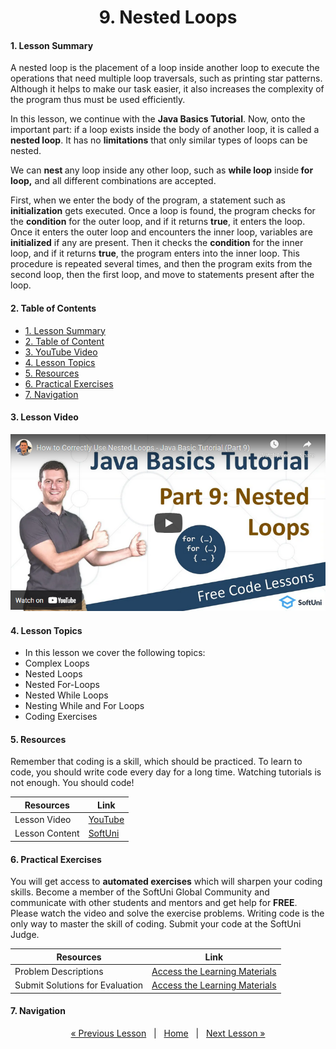 <h1 align="center">9. Nested Loops</h1>


#### 1. Lesson Summary
<p>A nested loop is the placement of a loop inside another loop to execute the operations that need multiple loop traversals, such as printing star patterns. Although it helps to make our task easier, it also increases the complexity of the program thus must be used efficiently.</p>
<p>In this lesson, we continue with the <strong>Java Basics Tutorial</strong>. <span>Now, onto the important part: if a loop exists inside the body of another loop, it is called a </span><b>nested loop</b><span >. It has no </span><b>limitations</b><span> that only similar types of loops can be nested. </span></p>
<p><span >We can </span><b>nest </b><span >any loop inside any other loop, such as </span><b>while loop</b><span > inside</span><b> for loop,</b><span > and all different combinations are accepted.</span></p>
<p>First, when we enter the body of the program, a statement such as <strong>initialization</strong> gets executed. Once a loop is found, the program checks for the <strong>condition</strong> for the outer loop, and if it returns <strong>true</strong>, it enters the loop. Once it enters the outer loop and encounters the inner loop, variables are <strong>initialized</strong> if any are present. Then it checks the <strong>condition</strong> for the inner loop, and if it returns <strong>true</strong>, the program enters into the inner loop. This procedure is repeated several times, and then the program exits from the second loop, then the first loop, and move to statements present after the loop.</p>

#### 2. Table of Contents
* [1. Lesson Summary](#1-Lesson-Summary)
* [2. Table of Content](#2-Table-of-Content)
* [3. YouTube Video](#3-YouTube-Video)
* [4. Lesson Topics](#4-Lesson-Topics)
* [5. Resources](#5-Resources)
* [6. Practical Exercises](#6-Practical-Exercises)
* [7. Navigation](#7-Navigation)

#### 3. Lesson Video
<p align="center">
<a href="https://youtu.be/FU90zeFZZFs">
    <img src="assets/embedded-videos/9.png" alt="YouTube Thumbnail">
 </a>
</p>

#### 4. Lesson Topics
* In this lesson we cover the following topics:
* Complex Loops
* Nested Loops
* Nested For-Loops
* Nested While Loops
* Nesting While and For Loops
* Coding Exercises

#### 5. Resources
<p>Remember that coding is a skill, which should be practiced. To learn to code, you should write code every day for a long time. Watching tutorials is not enough. You should code! </p>

| Resources | Link |
| ----- | ----- |
| Lesson Video| [YouTube](https://youtu.be/FU90zeFZZFs) |
| Lesson Content | [SoftUni](https://softuni.org/code-lessons/what-are-nested-loops-java-basics-part-9/) |

#### 6. Practical Exercises
You will get access to **automated exercises** which will sharpen your coding skills. Become a member of the SoftUni Global Community and communicate with other students and mentors and get help for **FREE**.
Please watch the video and solve the exercise problems. Writing code is the only way to master the skill of coding. Submit your code at the SoftUni Judge.

| Resources | Link |
| ----- | ----- |
| Problem Descriptions | [Access the Learning Materials](https://softuni.org/code-lessons/what-are-nested-loops-java-basics-part-9/) |
| Submit Solutions for Evaluation | [Access the Learning Materials](https://softuni.org/code-lessons/what-are-nested-loops-java-basics-part-9/) |

#### 7. Navigation

<p align="center">
    <a href="https://github.com/SoftUni/Free-Java-Certification-Course/blob/main/lessons/08-While-Loops.md">« Previous Lesson</a> &nbsp; | &nbsp; <a href="https://github.com/SoftUni/Free-Java-Certification-Course">Home</a> &nbsp; | &nbsp; <a href="https://github.com/SoftUni/Free-Java-Certification-Course/blob/main/lessons/10-Arrays.md">Next Lesson »</a>
</p>
